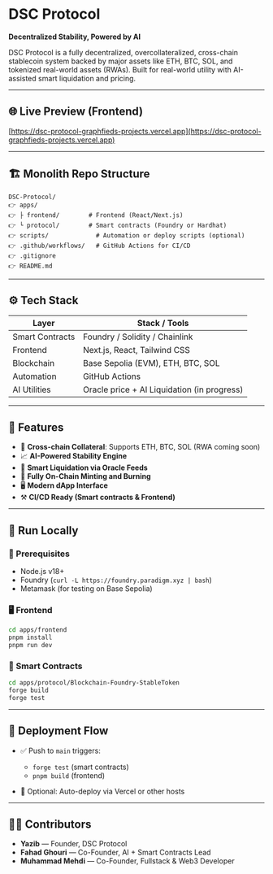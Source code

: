 # DSC Protocol

**Decentralized Stability, Powered by AI**

DSC Protocol is a fully decentralized, overcollateralized, cross-chain stablecoin system backed by major assets like ETH, BTC, SOL, and tokenized real-world assets (RWAs). Built for real-world utility with AI-assisted smart liquidation and pricing.

---

## 🌐 Live Preview (Frontend)

[https://dsc-protocol-graphfieds-projects.vercel.app](https://dsc-protocol-graphfieds-projects.vercel.app)

---

## 🏗️ Monolith Repo Structure

```
DSC-Protocol/
👉️ apps/
👉️ ├ frontend/        # Frontend (React/Next.js)
👉️ └ protocol/        # Smart contracts (Foundry or Hardhat)
👉️ scripts/             # Automation or deploy scripts (optional)
👉️ .github/workflows/   # GitHub Actions for CI/CD
👉️ .gitignore
👉️ README.md
```

---

## ⚙️ Tech Stack

| Layer           | Stack / Tools                               |
| --------------- | ------------------------------------------- |
| Smart Contracts | Foundry / Solidity / Chainlink              |
| Frontend        | Next.js, React, Tailwind CSS                |
| Blockchain      | Base Sepolia (EVM), ETH, BTC, SOL           |
| Automation      | GitHub Actions                              |
| AI Utilities    | Oracle price + AI Liquidation (in progress) |

---

## 🚀 Features

* 🔗 **Cross-chain Collateral**: Supports ETH, BTC, SOL (RWA coming soon)
* 📈 **AI-Powered Stability Engine**
* 🧠 **Smart Liquidation via Oracle Feeds**
* 🔐 **Fully On-Chain Minting and Burning**
* 🖥️ **Modern dApp Interface**
* ⚒️ **CI/CD Ready (Smart contracts & Frontend)**

---

## 🧪 Run Locally

### 🔧 Prerequisites

* Node.js v18+
* Foundry (`curl -L https://foundry.paradigm.xyz | bash`)
* Metamask (for testing on Base Sepolia)

### 🖥️ Frontend

```bash
cd apps/frontend
pnpm install
pnpm run dev
```

### 🔐 Smart Contracts

```bash
cd apps/protocol/Blockchain-Foundry-StableToken
forge build
forge test
```

---

## 🌉 Deployment Flow

* ✅ Push to `main` triggers:

  * `forge test` (smart contracts)
  * `pnpm build` (frontend)
* 🎯 Optional: Auto-deploy via Vercel or other hosts

---

## 👨‍💻 Contributors

* **Yazib** — Founder, DSC Protocol
* **Fahad Ghouri** — Co-Founder, AI + Smart Contracts Lead
* **Muhammad Mehdi** — Co-Founder, Fullstack & Web3 Developer
<!-- 
---

## 🏆 Built for

**[Base APAC Hackathon 2024](https://base.org/hackathons)**
*Competing in the Real-World Utility + AI track.*

--- -->
<!-- 
## 📜 License

© 2024 DSC Protocol. All rights reserved. Licensed under custom or commercial terms. Contact the team for usage or partnership.

---

> For inquiries, reach out via [Pakverse](https://www.linkedin.com/company/pakverse) -->
